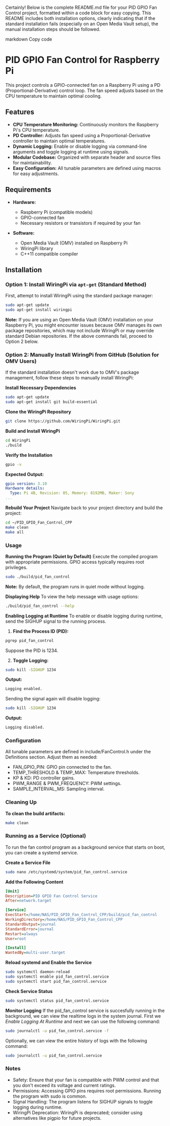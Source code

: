 Certainly! Below is the complete README.md file for your PID GPIO Fan Control project, formatted within a code block for easy copying. This README includes both installation options, clearly indicating that if the standard installation fails (especially on an Open Media Vault setup), the manual installation steps should be followed.

markdown
Copy code
# PID GPIO Fan Control for Raspberry Pi

This project controls a GPIO-connected fan on a Raspberry Pi using a PD (Proportional-Derivative) control loop. The fan speed adjusts based on the CPU temperature to maintain optimal cooling.

## Features

- **CPU Temperature Monitoring:** Continuously monitors the Raspberry Pi's CPU temperature.
- **PD Controller:** Adjusts fan speed using a Proportional-Derivative controller to maintain optimal temperatures.
- **Dynamic Logging:** Enable or disable logging via command-line arguments and toggle logging at runtime using signals.
- **Modular Codebase:** Organized with separate header and source files for maintainability.
- **Easy Configuration:** All tunable parameters are defined using macros for easy adjustments.

## Requirements

- **Hardware:**
  - Raspberry Pi (compatible models)
  - GPIO-connected fan
  - Necessary resistors or transistors if required by your fan

- **Software:**
  - Open Media Vault (OMV) installed on Raspberry Pi
  - WiringPi library
  - C++11 compatible compiler

## Installation

### **Option 1: Install WiringPi via `apt-get` (Standard Method)**

First, attempt to install WiringPi using the standard package manager:

```bash
sudo apt-get update
sudo apt-get install wiringpi
```

**Note:** If you are using an Open Media Vault (OMV) installation on your Raspberry Pi, you might encounter issues because OMV manages its own package repositories, which may not include WiringPi or may override standard Debian repositories. If the above commands fail, proceed to Option 2 below.

### **Option 2: Manually Install WiringPi from GitHub (Solution for OMV Users)**
If the standard installation doesn't work due to OMV's package management, follow these steps to manually install WiringPi:

**Install Necessary Dependencies**
```bash
sudo apt-get update
sudo apt-get install git build-essential
```

**Clone the WiringPi Repository**
```bash
git clone https://github.com/WiringPi/WiringPi.git
```

**Build and Install WiringPi**
```bash
cd WiringPi
./build
```

**Verify the Installation**
```bash
gpio -v
```
**Expected Output:**
```yaml
gpio version: 3.10
Hardware details:
  Type: Pi 4B, Revision: 05, Memory: 8192MB, Maker: Sony 
...
```

**Rebuild Your Project**
Navigate back to your project directory and build the project:
```bash
cd ~/PID_GPIO_Fan_Control_CPP
make clean
make all
```

### **Usage**
**Running the Program (Quiet by Default)**
Execute the compiled program with appropriate permissions. GPIO access typically requires root privileges.

```bash
sudo ./build/pid_fan_control
```
**Note:** By default, the program runs in quiet mode without logging.

**Displaying Help**
To view the help message with usage options:

```bash
./build/pid_fan_control --help
```

**Enabling Logging at Runtime**
To enable or disable logging during runtime, send the SIGHUP signal to the running process.

1. **Find the Process ID (PID):**
```bash
pgrep pid_fan_control
```
Suppose the PID is 1234.

2. **Toggle Logging:**
```bash
sudo kill -SIGHUP 1234
```
**Output:**
```scss
Logging enabled.
```

Sending the signal again will disable logging:
```bash
sudo kill -SIGHUP 1234
```

**Output:**
```scss
Logging disabled.
```

### **Configuration**
All tunable parameters are defined in include/FanControl.h under the Definitions section. Adjust them as needed:

- FAN_GPIO_PIN: GPIO pin connected to the fan.
- TEMP_THRESHOLD & TEMP_MAX: Temperature thresholds.
- KP & KD: PD controller gains.
- PWM_RANGE & PWM_FREQUENCY: PWM settings.
- SAMPLE_INTERVAL_MS: Sampling interval.

### **Cleaning Up**
**To clean the build artifacts:**
```bash
make clean
```

### **Running as a Service (Optional)**
To run the fan control program as a background service that starts on boot, you can create a systemd service.

**Create a Service File**
```bash
sudo nano /etc/systemd/system/pid_fan_control.service
```

**Add the Following Content**
```ini
[Unit]
Description=PID GPIO Fan Control Service
After=network.target

[Service]
ExecStart=/home/NAS/PID_GPIO_Fan_Control_CPP/build/pid_fan_control
WorkingDirectory=/home/NAS/PID_GPIO_Fan_Control_CPP
StandardOutput=journal
StandardError=journal
Restart=always
User=root

[Install]
WantedBy=multi-user.target
```

**Reload systemd and Enable the Service**
```bash
sudo systemctl daemon-reload
sudo systemctl enable pid_fan_control.service
sudo systemctl start pid_fan_control.service
```

**Check Service Status**
```bash
sudo systemctl status pid_fan_control.service
```

**Monitor Logging**
If the pid_fan_control service is succesfully running in the background, we can view the realtime logs in the system journal. First we *Enable Logging At Runtime* and next we can use the following command:
```bash
sudo journalctl -u pid_fan_control.service -f
```

Optionally, we can view the entire history of logs with the following command:
```bash
sudo journalctl -u pid_fan_control.service
```


### **Notes**
- Safety: Ensure that your fan is compatible with PWM control and that you don't exceed its voltage and current ratings.
- Permissions: Accessing GPIO pins requires root permissions. Running the program with sudo is common.
- Signal Handling: The program listens for SIGHUP signals to toggle logging during runtime.
- WiringPi Deprecation: WiringPi is deprecated; consider using alternatives like pigpio for future projects.
